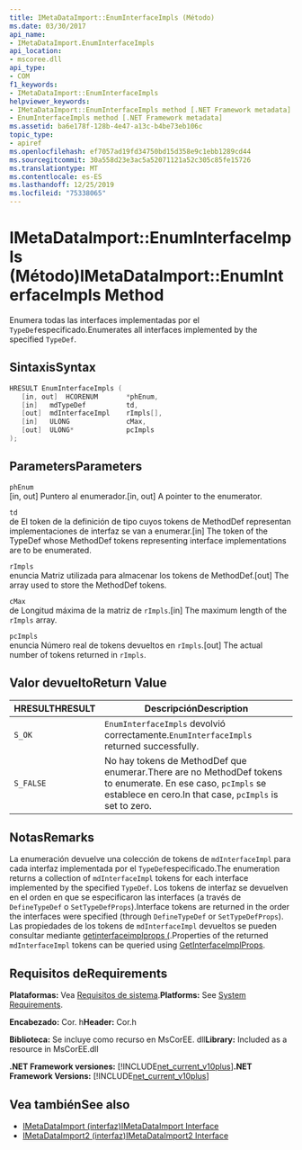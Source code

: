 ```yaml
---
title: IMetaDataImport::EnumInterfaceImpls (Método)
ms.date: 03/30/2017
api_name:
- IMetaDataImport.EnumInterfaceImpls
api_location:
- mscoree.dll
api_type:
- COM
f1_keywords:
- IMetaDataImport::EnumInterfaceImpls
helpviewer_keywords:
- IMetaDataImport::EnumInterfaceImpls method [.NET Framework metadata]
- EnumInterfaceImpls method [.NET Framework metadata]
ms.assetid: ba6e178f-128b-4e47-a13c-b4be73eb106c
topic_type:
- apiref
ms.openlocfilehash: ef7057ad19fd34750bd15d358e9c1ebb1289cd44
ms.sourcegitcommit: 30a558d23e3ac5a52071121a52c305c85fe15726
ms.translationtype: MT
ms.contentlocale: es-ES
ms.lasthandoff: 12/25/2019
ms.locfileid: "75338065"
---
```

# <a name="imetadataimportenuminterfaceimpls-method"></a><span data-ttu-id="ec0f3-102">IMetaDataImport::EnumInterfaceImpls (Método)</span><span class="sxs-lookup"><span data-stu-id="ec0f3-102">IMetaDataImport::EnumInterfaceImpls Method</span></span>
<span data-ttu-id="ec0f3-103">Enumera todas las interfaces implementadas por el `TypeDef`especificado.</span><span class="sxs-lookup"><span data-stu-id="ec0f3-103">Enumerates all interfaces implemented by the specified `TypeDef`.</span></span> 
  
## <a name="syntax"></a><span data-ttu-id="ec0f3-104">Sintaxis</span><span class="sxs-lookup"><span data-stu-id="ec0f3-104">Syntax</span></span>  
  
```cpp  
HRESULT EnumInterfaceImpls (  
   [in, out]  HCORENUM       *phEnum,   
   [in]   mdTypeDef          td,  
   [out]  mdInterfaceImpl    rImpls[],   
   [in]   ULONG              cMax,  
   [out]  ULONG*             pcImpls  
);  
```  
  
## <a name="parameters"></a><span data-ttu-id="ec0f3-105">Parameters</span><span class="sxs-lookup"><span data-stu-id="ec0f3-105">Parameters</span></span>  
 `phEnum`  
 <span data-ttu-id="ec0f3-106">[in, out] Puntero al enumerador.</span><span class="sxs-lookup"><span data-stu-id="ec0f3-106">[in, out] A pointer to the enumerator.</span></span>  
  
 `td`  
 <span data-ttu-id="ec0f3-107">de El token de la definición de tipo cuyos tokens de MethodDef representan implementaciones de interfaz se van a enumerar.</span><span class="sxs-lookup"><span data-stu-id="ec0f3-107">[in] The token of the TypeDef whose MethodDef tokens representing interface implementations are to be enumerated.</span></span>  
  
 `rImpls`  
 <span data-ttu-id="ec0f3-108">enuncia Matriz utilizada para almacenar los tokens de MethodDef.</span><span class="sxs-lookup"><span data-stu-id="ec0f3-108">[out] The array used to store the MethodDef tokens.</span></span>  
  
 `cMax`  
 <span data-ttu-id="ec0f3-109">de Longitud máxima de la matriz de `rImpls`.</span><span class="sxs-lookup"><span data-stu-id="ec0f3-109">[in] The maximum length of the `rImpls` array.</span></span>  
  
 `pcImpls`  
 <span data-ttu-id="ec0f3-110">enuncia Número real de tokens devueltos en `rImpls`.</span><span class="sxs-lookup"><span data-stu-id="ec0f3-110">[out] The actual number of tokens returned in `rImpls`.</span></span>  
  
## <a name="return-value"></a><span data-ttu-id="ec0f3-111">Valor devuelto</span><span class="sxs-lookup"><span data-stu-id="ec0f3-111">Return Value</span></span>  
  
|<span data-ttu-id="ec0f3-112">HRESULT</span><span class="sxs-lookup"><span data-stu-id="ec0f3-112">HRESULT</span></span>|<span data-ttu-id="ec0f3-113">Descripción</span><span class="sxs-lookup"><span data-stu-id="ec0f3-113">Description</span></span>|  
|-------------|-----------------|  
|`S_OK`|<span data-ttu-id="ec0f3-114">`EnumInterfaceImpls` devolvió correctamente.</span><span class="sxs-lookup"><span data-stu-id="ec0f3-114">`EnumInterfaceImpls` returned successfully.</span></span>|  
|`S_FALSE`|<span data-ttu-id="ec0f3-115">No hay tokens de MethodDef que enumerar.</span><span class="sxs-lookup"><span data-stu-id="ec0f3-115">There are no MethodDef tokens to enumerate.</span></span> <span data-ttu-id="ec0f3-116">En ese caso, `pcImpls` se establece en cero.</span><span class="sxs-lookup"><span data-stu-id="ec0f3-116">In that case, `pcImpls` is set to zero.</span></span>|  

## <a name="remarks"></a><span data-ttu-id="ec0f3-117">Notas</span><span class="sxs-lookup"><span data-stu-id="ec0f3-117">Remarks</span></span>

<span data-ttu-id="ec0f3-118">La enumeración devuelve una colección de tokens de `mdInterfaceImpl` para cada interfaz implementada por el `TypeDef`especificado.</span><span class="sxs-lookup"><span data-stu-id="ec0f3-118">The enumeration returns a collection of `mdInterfaceImpl` tokens for each interface implemented by the specified `TypeDef`.</span></span> <span data-ttu-id="ec0f3-119">Los tokens de interfaz se devuelven en el orden en que se especificaron las interfaces (a través de `DefineTypeDef` o `SetTypeDefProps`).</span><span class="sxs-lookup"><span data-stu-id="ec0f3-119">Interface tokens are returned in the order the interfaces were specified (through `DefineTypeDef` or `SetTypeDefProps`).</span></span> <span data-ttu-id="ec0f3-120">Las propiedades de los tokens de `mdInterfaceImpl` devueltos se pueden consultar mediante [getinterfaceimplprops (](imetadataimport-getinterfaceimplprops-method.md).</span><span class="sxs-lookup"><span data-stu-id="ec0f3-120">Properties of the returned `mdInterfaceImpl` tokens can be queried using [GetInterfaceImplProps](imetadataimport-getinterfaceimplprops-method.md).</span></span>
  
## <a name="requirements"></a><span data-ttu-id="ec0f3-121">Requisitos de</span><span class="sxs-lookup"><span data-stu-id="ec0f3-121">Requirements</span></span>  
 <span data-ttu-id="ec0f3-122">**Plataformas:** Vea [Requisitos de sistema](../../../../docs/framework/get-started/system-requirements.md).</span><span class="sxs-lookup"><span data-stu-id="ec0f3-122">**Platforms:** See [System Requirements](../../../../docs/framework/get-started/system-requirements.md).</span></span>  
  
 <span data-ttu-id="ec0f3-123">**Encabezado:** Cor. h</span><span class="sxs-lookup"><span data-stu-id="ec0f3-123">**Header:** Cor.h</span></span>  
  
 <span data-ttu-id="ec0f3-124">**Biblioteca:** Se incluye como recurso en MsCorEE. dll</span><span class="sxs-lookup"><span data-stu-id="ec0f3-124">**Library:** Included as a resource in MsCorEE.dll</span></span>  
  
 <span data-ttu-id="ec0f3-125">**.NET Framework versiones:** [!INCLUDE[net_current_v10plus](../../../../includes/net-current-v10plus-md.md)]</span><span class="sxs-lookup"><span data-stu-id="ec0f3-125">**.NET Framework Versions:** [!INCLUDE[net_current_v10plus](../../../../includes/net-current-v10plus-md.md)]</span></span>  
  
## <a name="see-also"></a><span data-ttu-id="ec0f3-126">Vea también</span><span class="sxs-lookup"><span data-stu-id="ec0f3-126">See also</span></span>

- [<span data-ttu-id="ec0f3-127">IMetaDataImport (interfaz)</span><span class="sxs-lookup"><span data-stu-id="ec0f3-127">IMetaDataImport Interface</span></span>](../../../../docs/framework/unmanaged-api/metadata/imetadataimport-interface.md)
- [<span data-ttu-id="ec0f3-128">IMetaDataImport2 (interfaz)</span><span class="sxs-lookup"><span data-stu-id="ec0f3-128">IMetaDataImport2 Interface</span></span>](../../../../docs/framework/unmanaged-api/metadata/imetadataimport2-interface.md)
